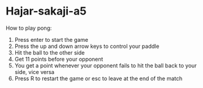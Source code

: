 # Hajar-sakaji-a5

How to play pong:

1. Press enter to start the game
2. Press the up and down arrow keys to control your paddle
3. Hit the ball to the other side
4. Get 11 points before your opponent
5. You get a point whenever your opponent fails to hit the ball back to your side, vice versa
6. Press R to restart the game or esc to leave at the end of the match
